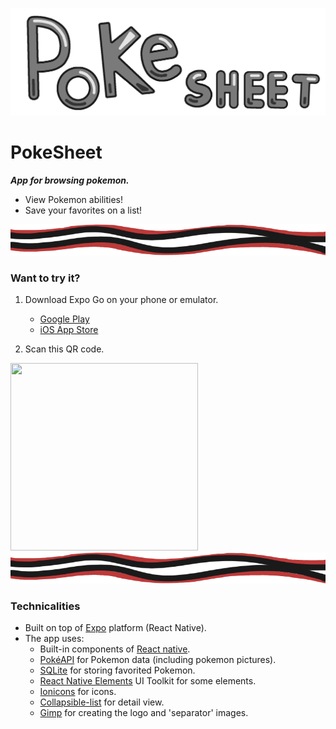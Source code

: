 ![logo](https://github.com/jonneaspinen/PokeSheet/blob/main/assets/PokeSheet.png?raw=true)
# PokeSheet
***App for browsing pokemon.***
- View Pokemon abilities!
- Save your favorites on a list!

<img src="https://github.com/jonneaspinen/PokeSheet/blob/main/assets/flavorElement.png?raw=true" width="1000" height="50">

### Want to try it?
1. Download Expo Go on your phone or emulator.
    - [Google Play](https://play.google.com/store/apps/details?id=host.exp.exponent&hl=en&gl=US)
    - [iOS App Store](https://apps.apple.com/us/app/expo-go/id982107779)

2. Scan this QR code.
<img src="https://qr.expo.dev/expo-go?owner=jonneaspinen&slug=pokesheet&releaseChannel=default&host=exp.host" width="300" height="300">

<img src="https://github.com/jonneaspinen/PokeSheet/blob/main/assets/flavorElement.png?raw=true" width="1000" height="50">

### Technicalities
- Built on top of [Expo](https://expo.dev/) platform (React Native).
- The app uses:
    - Built-in components of [React native](https://reactnative.dev/).
    - [PokéAPI](https://pokeapi.co/) for Pokemon data (including pokemon pictures).
    - [SQLite](https://www.sqlite.org/index.html) for storing favorited Pokemon.
    - [React Native Elements](https://reactnativeelements.com/) UI Toolkit for some elements.
    - [Ionicons](https://ionic.io/ionicons) for icons.
    - [Collapsible-list](https://github.com/hamidhadi/react-native-collapsible-list) for detail view.
    - [Gimp](https://github.com/jonneaspinen/PokeSheet/blob/main/README.md) for creating the logo and 'separator' images.
